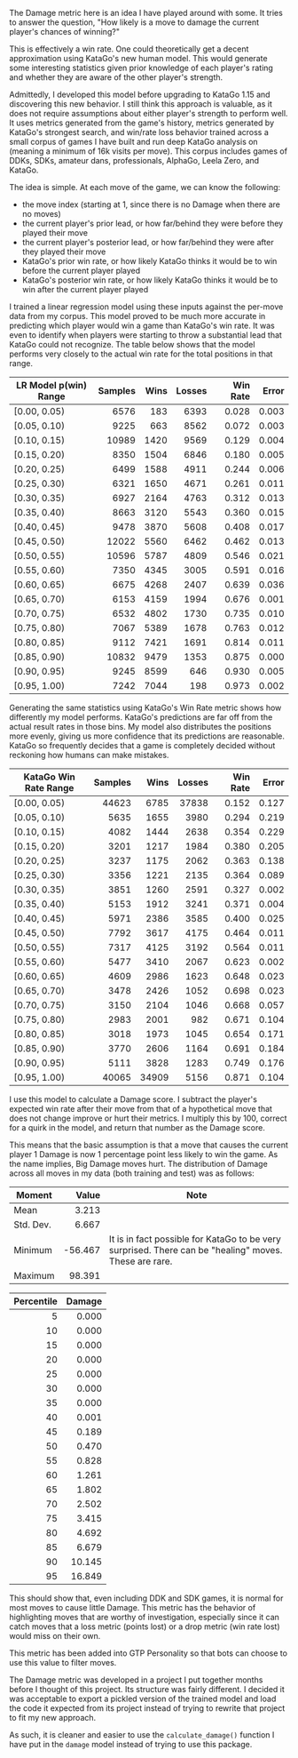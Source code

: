 The Damage metric here is an idea I have played around with some.  It tries to answer the question, "How likely is a
move to damage the current player's chances of winning?"

This is effectively a win rate.  One could theoretically get a decent approximation using KataGo's new human model.
This would generate some interesting statistics given prior knowledge of each player's rating and whether they are aware
of the other player's strength.

Admittedly, I developed this model before upgrading to KataGo 1.15 and discovering this new behavior.  I still think
this approach is valuable, as it does not require assumptions about either player's strength to perform well.  It uses
metrics generated from the game's history, metrics generated by KataGo's strongest search, and win/rate loss behavior
trained across a small corpus of games I have built and run deep KataGo analysis on (meaning a minimum of 16k visits per
move).  This corpus includes games of DDKs, SDKs, amateur dans, professionals, AlphaGo, Leela Zero, and KataGo.

The idea is simple.  At each move of the game, we can know the following:

- the move index (starting at 1, since there is no Damage when there are no moves)
- the current player's prior lead, or how far/behind they were before they played their move
- the current player's posterior lead, or how far/behind they were after they played their move
- KataGo's prior win rate, or how likely KataGo thinks it would be to win before the current player played
- KataGo's posterior win rate, or how likely KataGo thinks it would be to win after the current player played

I trained a linear regression model using these inputs against the per-move data from my corpus.  This model proved to
be much more accurate in predicting which player would win a game than KataGo's win rate.  It was even to identify when
players were starting to throw a substantial lead that KataGo could not recognize.  The table below shows that the model
performs very closely to the actual win rate for the total positions in that range.

| LR Model p(win) Range | Samples | Wins | Losses | Win Rate | Error |
|-----------------------|--------:|-----:|-------:|---------:|------:|
| [0.00, 0.05)          |    6576 |  183 |   6393 |    0.028 | 0.003 |
| [0.05, 0.10)          |    9225 |  663 |   8562 |    0.072 | 0.003 |
| [0.10, 0.15)          |   10989 | 1420 |   9569 |    0.129 | 0.004 |
| [0.15, 0.20)          |    8350 | 1504 |   6846 |    0.180 | 0.005 |
| [0.20, 0.25)          |    6499 | 1588 |   4911 |    0.244 | 0.006 |
| [0.25, 0.30)          |    6321 | 1650 |   4671 |    0.261 | 0.011 |
| [0.30, 0.35)          |    6927 | 2164 |   4763 |    0.312 | 0.013 |
| [0.35, 0.40)          |    8663 | 3120 |   5543 |    0.360 | 0.015 |
| [0.40, 0.45)          |    9478 | 3870 |   5608 |    0.408 | 0.017 |
| [0.45, 0.50)          |   12022 | 5560 |   6462 |    0.462 | 0.013 |
| [0.50, 0.55)          |   10596 | 5787 |   4809 |    0.546 | 0.021 |
| [0.55, 0.60)          |    7350 | 4345 |   3005 |    0.591 | 0.016 |
| [0.60, 0.65)          |    6675 | 4268 |   2407 |    0.639 | 0.036 |
| [0.65, 0.70)          |    6153 | 4159 |   1994 |    0.676 | 0.001 |
| [0.70, 0.75)          |    6532 | 4802 |   1730 |    0.735 | 0.010 |
| [0.75, 0.80)          |    7067 | 5389 |   1678 |    0.763 | 0.012 |
| [0.80, 0.85)          |    9112 | 7421 |   1691 |    0.814 | 0.011 |
| [0.85, 0.90)          |   10832 | 9479 |   1353 |    0.875 | 0.000 |
| [0.90, 0.95)          |    9245 | 8599 |    646 |    0.930 | 0.005 |
| [0.95, 1.00)          |    7242 | 7044 |    198 |    0.973 | 0.002 |

Generating the same statistics using KataGo's Win Rate metric shows how differently my model performs.  KataGo's
predictions are far off from the actual result rates in those bins.  My model also distributes the positions more
evenly, giving us more confidence that its predictions are reasonable.  KataGo so frequently decides that a game is
completely decided without reckoning how humans can make mistakes.

| KataGo Win Rate Range | Samples |  Wins | Losses | Win Rate | Error |
|-----------------------|--------:|------:|-------:|---------:|------:|
| [0.00, 0.05)          |   44623 |  6785 |  37838 |    0.152 | 0.127 |
| [0.05, 0.10)          |    5635 |  1655 |   3980 |    0.294 | 0.219 |
| [0.10, 0.15)          |    4082 |  1444 |   2638 |    0.354 | 0.229 |
| [0.15, 0.20)          |    3201 |  1217 |   1984 |    0.380 | 0.205 |
| [0.20, 0.25)          |    3237 |  1175 |   2062 |    0.363 | 0.138 |
| [0.25, 0.30)          |    3356 |  1221 |   2135 |    0.364 | 0.089 |
| [0.30, 0.35)          |    3851 |  1260 |   2591 |    0.327 | 0.002 |
| [0.35, 0.40)          |    5153 |  1912 |   3241 |    0.371 | 0.004 |
| [0.40, 0.45)          |    5971 |  2386 |   3585 |    0.400 | 0.025 |
| [0.45, 0.50)          |    7792 |  3617 |   4175 |    0.464 | 0.011 |
| [0.50, 0.55)          |    7317 |  4125 |   3192 |    0.564 | 0.011 |
| [0.55, 0.60)          |    5477 |  3410 |   2067 |    0.623 | 0.002 |
| [0.60, 0.65)          |    4609 |  2986 |   1623 |    0.648 | 0.023 |
| [0.65, 0.70)          |    3478 |  2426 |   1052 |    0.698 | 0.023 |
| [0.70, 0.75)          |    3150 |  2104 |   1046 |    0.668 | 0.057 |
| [0.75, 0.80)          |    2983 |  2001 |    982 |    0.671 | 0.104 |
| [0.80, 0.85)          |    3018 |  1973 |   1045 |    0.654 | 0.171 |
| [0.85, 0.90)          |    3770 |  2606 |   1164 |    0.691 | 0.184 |
| [0.90, 0.95)          |    5111 |  3828 |   1283 |    0.749 | 0.176 |
| [0.95, 1.00)          |   40065 | 34909 |   5156 |    0.871 | 0.104 |

I use this model to calculate a Damage score.  I subtract the player's expected win rate after their move from that
of a hypothetical move that does not change improve or hurt their metrics.  I multiply this by 100, correct for a quirk
in the model, and return that number as the Damage score.

This means that the basic assumption is that a move that causes the current player 1 Damage is now 1 percentage point
less likely to win the game.  As the name implies, Big Damage moves hurt.  The distribution of Damage across all moves in my data (both training and test) was as follows:

| Moment    |   Value | Note                                                                                                    |
|-----------|--------:|---------------------------------------------------------------------------------------------------------|
| Mean      |   3.213 |                                                                                                         |
| Std. Dev. |   6.667 |                                                                                                         |
| Minimum   | -56.467 | It is in fact possible for KataGo to be very surprised.  There can be "healing" moves.  These are rare. |
| Maximum   |  98.391 |                                                                                                         |

| Percentile | Damage |
|-----------:|-------:|
|          5 |  0.000 |
|         10 |  0.000 |
|         15 |  0.000 |
|         20 |  0.000 |
|         25 |  0.000 |
|         30 |  0.000 |
|         35 |  0.000 |
|         40 |  0.001 |
|         45 |  0.189 |
|         50 |  0.470 |
|         55 |  0.828 |
|         60 |  1.261 |
|         65 |  1.802 |
|         70 |  2.502 |
|         75 |  3.415 |
|         80 |  4.692 |
|         85 |  6.679 |
|         90 | 10.145 |
|         95 | 16.849 |


This should show that, even including DDK and SDK games, it is normal for most moves to cause little Damage.  This
metric has the behavior of highlighting moves that are worthy of investigation, especially since it can catch moves that
a loss metric (points lost) or a drop metric (win rate lost) would miss on their own.

This metric has been added into GTP Personality so that bots can choose to use this value to filter moves.

The Damage metric was developed in a project I put together months before I thought of this project.  Its structure was
fairly different.  I decided it was acceptable to export a pickled version of the trained model and load the code it
expected from its project instead of trying to rewrite that project to fit my new approach.

As such, it is cleaner and easier to use the `calculate_damage()` function I have put in the `damage` model instead of
trying to use this package.